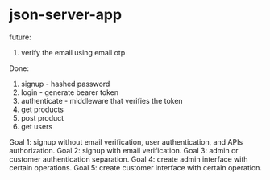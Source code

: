 # json-server-app
<!-- https://json-server-app-58r9.onrender.com/ -->
future:
1. verify the email using email otp

Done:
1. signup - hashed password
2. login - generate bearer token
3. authenticate - middleware that verifies the token
4. get products
5. post product
6. get users



Goal 1: signup without email verification, user authentication, and APIs authorization.
Goal 2: signup with email verification.
Goal 3: admin or customer authentication separation.
Goal 4: create admin interface with certain operations.
Goal 5: create customer interface with certain operation.